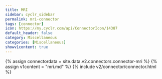 ```yaml
---
title: MRI
sidebar: cyclr_sidebar
permalink: mri-connector
tags: [connector]
icon: https://my.cyclr.com/api/ConnectorIcon/14387
default_header: false
category: Miscellaneous
categories: [Miscellaneous]
showv1content: true
---
```

{% assign connectordata = site.data.v2.connectors.connector-mri %}
{% assign v1content = "mri.md" %}
{% include v2/connector/connector.html %}	